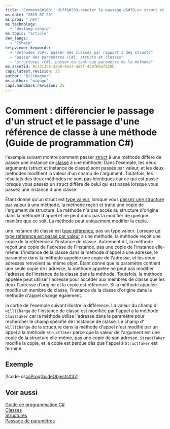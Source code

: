 ```yaml
---
title: "Comment&#160;: diff&#233;rencier le passage d&#39;un struct et le passage d&#39;une r&#233;f&#233;rence de classe &#224; une m&#233;thode (Guide de programmation C#) | Microsoft Docs"
ms.date: "2015-07-20"
ms.prod: ".net"
ms.technology: 
  - "devlang-csharp"
ms.topic: "article"
dev_langs: 
  - "CSharp"
helpviewer_keywords: 
  - "méthodes (C#), passer des classes par rapport à des structs"
  - "passer des paramètres (C#), structs et classes"
  - "structures (C#), passer en tant que paramètre de la méthode"
ms.assetid: 9c1313a6-32a8-4ea7-a59f-450f66af628b
caps.latest.revision: 25
author: "BillWagner"
ms.author: "wiwagn"
caps.handback.revision: 25
---
```

# Comment&#160;: diff&#233;rencier le passage d&#39;un struct et le passage d&#39;une r&#233;f&#233;rence de classe &#224; une m&#233;thode (Guide de programmation C#)
l'exemple suivant montre comment passer [struct](../../../csharp/language-reference/keywords/struct.md) à une méthode diffère de passer une instance de [classe](../../../csharp/language-reference/keywords/class.md) à une méthode.  Dans l'exemple, les deux arguments \(struct et instance de classe\) sont passés par valeur, et les deux méthodes modifient la valeur d'un champ de l'argument.  Toutefois, les résultats des deux méthodes ne sont pas identiques car ce qui est passé lorsque vous passez un struct diffère de celui qui est passé lorsque vous passez une instance d'une classe.  
  
 Étant donné qu'un struct est [type valeur](../../../csharp/language-reference/keywords/value-types.md), lorsque vous [passez une structure par valeur](../../../csharp/programming-guide/classes-and-structs/passing-value-type-parameters.md) à une méthode, la méthode reçoit et traite une copie de l'argument de structure.  La méthode n'a pas accès au structure d'origine dans la méthode d'appel et ne peut donc pas la modifier de quelque manière que ce soit.  La méthode peut uniquement modifier la copie.  
  
 une instance de classe est [type référence](../../../csharp/language-reference/keywords/reference-types.md), pas un type valeur.  Lorsque [un type référence est passé par valeur](../../../csharp/programming-guide/classes-and-structs/passing-reference-type-parameters.md) à une méthode, la méthode reçoit une copie de la référence à l'instance de classe.  Autrement dit, la méthode reçoit une copie de l'adresse de l'instance, pas une copie de l'instance elle\-même.  L'instance de la classe dans la méthode d'appel a une adresse, le paramètre dans la méthode appelée une copie de l'adresse, et les deux adresses renvoient au même objet.  Étant donné que le paramètre contient une seule copie de l'adresse, la méthode appelée ne peut pas modifier l'adresse de l'instance de la classe dans la méthode.  Toutefois, la méthode appelée peut utiliser l'adresse pour accéder aux membres de classe que les deux l'adresse d'origine et la copie est référencé.  Si la méthode appelée modifie un membre de classe, l'instance de la classe d'origine dans la méthode d'appel change également.  
  
 la sortie de l'exemple suivant illustre la différence.  La valeur du champ d' `willIChange` de l'instance de classe est modifiée par l'appel à la méthode `ClassTaker` car la méthode utilise l'adresse dans le paramètre pour rechercher le champ spécifié de l'instance de classe.  Le champ d' `willIChange` de la structure dans la méthode d'appel n'est modifié par un appel à la méthode `StructTaker` parce que la valeur de l'argument est une copie de la structure elle\-même, pas une copie de son adresse.  `StructTaker` modifie la copie, et la copie est perdue dès que l'appel à `StructTaker` est terminé.  
  
## Exemple  
 [!code-cs[csProgGuideObjects#32](../../../csharp/programming-guide/classes-and-structs/codesnippet/csharp/how-to-know-the-differen_1.cs)]  
  
## Voir aussi  
 [Guide de programmation C\#](../../../csharp/programming-guide/index.md)   
 [Classes](../../../csharp/programming-guide/classes-and-structs/classes.md)   
 [Structures](../../../csharp/programming-guide/classes-and-structs/structs.md)   
 [Passage de paramètres](../../../csharp/programming-guide/classes-and-structs/passing-parameters.md)